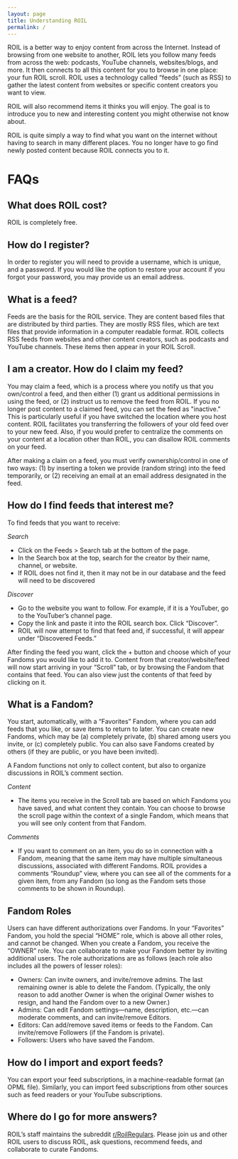 ```yaml
---
layout: page
title: Understanding ROIL
permalink: /
---
```


ROIL is a better way to enjoy content from across the Internet. Instead of
browsing from one website to another, ROIL lets you follow many feeds from
across the web: podcasts, YouTube channels, websites/blogs, and
more. It then connects to all this content for you to browse in one place: your
fun ROIL scroll. ROIL uses a technology called “feeds” (such as RSS) to gather
the latest content from websites or specific content creators you want to view.

ROIL will also recommend items it thinks you will enjoy. The goal is to
introduce you to new and interesting content you might otherwise not know
about.

ROIL is quite simply a way to find what you want on the internet without having
to search in many different places. You no longer have to go find newly posted
content because ROIL connects you to it.

# FAQs

## What does ROIL cost?

ROIL is completely free.

## How do I register?

In order to register you will need to provide a username, which is unique, and
a password. If you would like the option to restore your account if you forgot
your password, you may provide us an email address.

## What is a feed?

Feeds are the basis for the ROIL service. They are content based files that are
distributed by third parties. They are mostly RSS files, which are text files
that provide information in a computer readable format. ROIL collects RSS feeds
from websites and other content creators, such as podcasts and YouTube
channels. These items then appear in your ROIL Scroll.

## I am a creator. How do I claim my feed?

You may claim a feed, which is a process where you notify us that you
own/control a feed, and then either (1) grant us additional permissions in
using the feed, or (2) instruct us to remove the feed from ROIL.  If you no
longer post content to a claimed feed, you can set the feed as "inactive."
This is particularly useful if you have switched the location where you host
content.  ROIL facilitates you transferring the followers of your old feed over
to your new feed.  Also, if you would prefer to centralize the comments on your
content at a location other than ROIL, you can disallow ROIL comments on your
feed.

After making a claim on a feed, you must verify ownership/control in one of two
ways: (1) by inserting a token we provide (random string) into the feed
temporarily, or (2) receiving an email at an email address designated in the
feed.

## How do I find feeds that interest me?

To find feeds that you want to receive:

*Search*

- Click on the Feeds > Search tab at the bottom of the page.
- In the Search box at the top, search for the creator by their name, channel,
  or website.
- If ROIL does not find it, then it may not be in our database and the feed
  will need to be discovered


*Discover*
- Go to the website you want to follow. For example, if it is a YouTuber, go to
  the YouTuber’s channel page.
- Copy the link and paste it into the ROIL search box. Click “Discover”.
- ROIL will now attempt to find that feed and, if successful, it will appear
  under “Discovered Feeds.”

After finding the feed you want, click the + button and choose which of your
Fandoms you would like to add it to. Content from that creator/website/feed will
now start arriving in your “Scroll” tab, or by browsing the Fandom that contains
that feed.  You can also view just the contents of that feed by clicking on it.

## What is a Fandom?

You start, automatically, with a “Favorites” Fandom, where you can add feeds
that you like, or save items to return to later.    You can create new Fandoms,
which may be (a) completely private, (b) shared among users you invite, or (c)
completely public.  You can also save Fandoms created by others (if they are
public, or you have been invited).

A Fandom functions not only to collect content, but also to organize discussions
in ROIL’s comment section.

*Content*

- The items you receive in the Scroll tab are based on which Fandoms you have
  saved, and what content they contain.  You can choose to browse the scroll
  page within the context of a single Fandom, which means that you will see only
  content from that Fandom.

*Comments*
- If you want to comment on an item, you do so in connection with a Fandom,
  meaning that the same item may have multiple simultaneous discussions,
  associated with different Fandoms.  ROIL provides a comments “Roundup” view,
  where you can see all of the comments for a given item, from any Fandom (so long
  as the Fandom sets those comments to be shown in Roundup).

## Fandom Roles

Users can have different authorizations over Fandoms.  In your “Favorites”
Fandom, you hold the special “HOME” role, which is above all other roles, and
cannot be changed.  When you create a Fandom, you receive the “OWNER” role.  You
can collaborate to make your Fandom better by inviting additional users. The
role authorizations are as follows (each role also includes all the powers of
lesser roles):

- Owners: Can invite owners, and invite/remove admins.  The last remaining
  owner is able to delete the Fandom.  (Typically, the only reason to add
  another Owner is when the original Owner wishes to resign, and hand the Fandom
  over to a new Owner.)
- Admins: Can edit Fandom settings—name, description, etc.—can moderate
  comments, and can invite/remove Editors.
- Editors: Can add/remove saved items or feeds to the Fandom. Can invite/remove
  Followers (if the Fandom is private).
- Followers: Users who have saved the Fandom.

## How do I import and export feeds?

You can export your feed subscriptions, in a machine-readable format (an OPML
file). Similarly, you can import feed subscriptions from other sources such as
feed readers or your YouTube subscriptions.

## Where do I go for more answers?

ROIL’s staff maintains the subreddit
[r/RoilRegulars](https://www.reddit.com/r/RoilRegulars/).  Please join us and
other ROIL users to discuss ROIL, ask questions, recommend feeds, and
collaborate to curate Fandoms.
